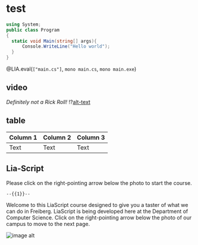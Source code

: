 <!--
author:   Mark Jacob
email:    Mark.Jacob@iuz.tu-freiberg.de
version:  0.0.1
language: en
narrator: UK English Female

import: https://github.com/liascript/CodeRunner

comment:  This document is a test ...

dark:     true

mode: Presentation

-->

# test

```csharp        FirstStructExample
using System;
public class Program
{
  static void Main(string[] args){
      Console.WriteLine("Hello world");
  }
}
```
@LIA.eval(`["main.cs"]`, `mono main.cs`, `mono main.exe`)



## video

*Definitely not a Rick Roll!*
!?[alt-text](https://www.youtube.com/watch?v=dQw4w9WgXcQ)

## table

| Column 1 | Column 2 | Column 3 |
| -------- | -------- | -------- |
| Text     | Text     | Text     |


## Lia-Script

Please click on the right-pointing arrow below the photo to start the course.

    --{{1}}--
Welcome to this LiaScript course designed to give you a taster of what we can do in Freiberg. LiaScript is being developed here at the Department of Computer Science. Click on the right-pointing arrow below the photo of our campus to move to the next page.

![image alt](https://tu-freiberg.de/sites/default/files/imagecache/Bereichsgrafik/media/universitaet-4796/bildergalerien/banner_universitaet.jpg)
